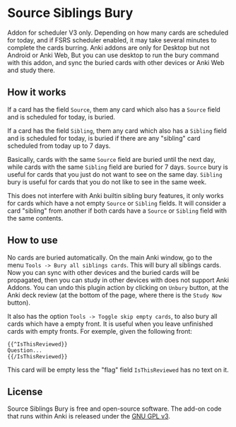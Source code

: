 # Source Siblings Bury

Addon for scheduler V3 only.
Depending on how many cards are scheduled for today,
and if FSRS scheduler enabled,
it may take several minutes to complete the cards burring.
Anki addons are only for Desktop but not Android or Anki Web,
But you can use desktop to run the bury command with this addon,
and sync the buried cards with other devices or Anki Web and study there.

## How it works

If a card has the field `Source`,
them any card which also has a `Source` field and is scheduled for today,
is buried.

If a card has the field `Sibling`,
them any card which also has a `Sibling` field and is scheduled for today,
is buried if there are any "sibling" card scheduled from today up to 7 days.

Basically,
cards with the same `Source` field are buried until the next day,
while cards with the same `Sibling` field are buried for 7 days.
`Source` bury is useful for cards that you just do not want to see on the same day.
`Sibling` bury is useful for cards that you do not like to see in the same week.

This does not interfere with Anki builtin sibling bury features,
it only works for cards which have a not empty `Source` or `Sibling` fields.
It will consider a card "sibling" from another if both cards have a `Source` or `Sibling` field
with the same contents.

## How to use

No cards are buried automatically.
On the main Anki window,
go to the menu `Tools -> Bury all siblings cards`.
This will bury all siblings cards.
Now you can sync with other devices and the buried cards will be propagated,
then you can study in other devices with does not support Anki Addons.
You can undo this plugin action by clicking on `Unbury` button,
at the Anki deck review (at the bottom of the page,
where there is the `Study Now` button).

It also has the option `Tools -> Toggle skip empty cards`,
to also bury all cards which have a empty front.
It is useful when you leave unfinished cards with empty fronts.
For exemple, given the following front:
```
{{^IsThisReviewed}}
Question...
{{/IsThisReviewed}}
```
This card will be empty less the "flag" field `IsThisReviewed` has no text on it.

## License

Source Siblings Bury is free and open-source software. The add-on code that runs within
Anki is released under the [GNU GPL v3](LICENSE.txt).
